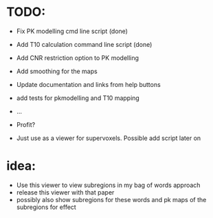 TODO:
====

- Fix PK modelling cmd line script (done)
- Add T10 calculation command line script (done)
- Add CNR restriction option to PK modelling
- Add smoothing for the maps
- Update documentation and links from help buttons
- add tests for pkmodelling and T10 mapping
- ...
- Profit?

- Just use as a viewer for supervoxels. Possible add script later on

# idea:

- Use this viewer to view subregions in my bag of words approach
- release this viewer with that paper
- possibly also show subregions for these words and pk maps of the subregions for effect
